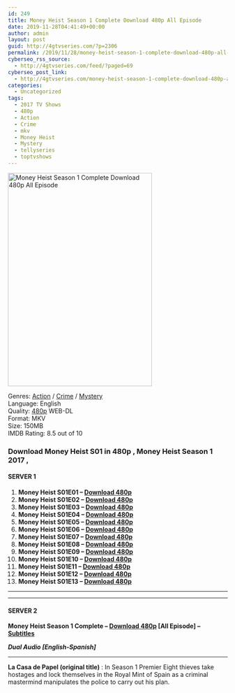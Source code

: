 ```yaml
---
id: 249
title: Money Heist Season 1 Complete Download 480p All Episode
date: 2019-11-28T04:41:49+00:00
author: admin
layout: post
guid: http://4gtvseries.com/?p=2306
permalink: /2019/11/28/money-heist-season-1-complete-download-480p-all-episode/
cyberseo_rss_source:
  - http://4gtvseries.com/feed/?paged=69
cyberseo_post_link:
  - http://4gtvseries.com/money-heist-season-1-complete-download-480p-all-episode/
categories:
  - Uncategorized
tags:
  - 2017 TV Shows
  - 480p
  - Action
  - Crime
  - mkv
  - Money Heist
  - Mystery
  - tellyseries
  - toptvshows
---
```

<img loading="lazy" class="aligncenter" src="https://3.bp.blogspot.com/-I7OWQ5p-u6o/Xd9OW4PmMyI/AAAAAAAAAVE/JL1rykg6pdQtAFcn6zDvOYayECPzzbcYgCK4BGAYYCw/s1600/Money%2BHeist%2BSeason%2B1.jpg" alt="Money Heist Season 1 Complete Download 480p All Episode" width="330" height="488" />

Genres: <a href="http://4gtvseries.com/tag/action/" data-wpel-link="internal">Action</a> / <a href="http://4gtvseries.com/tag/crime/" data-wpel-link="internal">Crime</a> / <a href="http://4gtvseries.com/tag/mystery/" data-wpel-link="internal">Mystery</a>  
Language: English  
Quality:&nbsp;<a href="http://4gtvseries.com/tag/480p/" data-wpel-link="internal">480p</a> WEB-DL  
Format: MKV  
Size: 150MB  
IMDB Rating: 8.5 out of 10

### **Download Money Heist S01 in 480p , Money Heist Season 1 2017 ,&nbsp;**

#### <span><strong>SERVER 1</strong></span>

  1. **Money Heist S01E01 – <a href="http://slink.dl480p.xyz/afdoS3cz" data-wpel-link="external" target="_blank" rel="nofollow external noopener noreferrer" class="wpel-icon-left"><i class="wpel-icon fa fa-download" aria-hidden="true"></i>Download 480p</a>**
  2. **Money Heist S01E02 – <a href="http://slink.dl480p.xyz/T8EMdOo5" data-wpel-link="external" target="_blank" rel="nofollow external noopener noreferrer" class="wpel-icon-left"><i class="wpel-icon fa fa-download" aria-hidden="true"></i>Download 480p</a>**
  3. **Money Heist S01E03 – <a href="http://slink.dl480p.xyz/YhyG" data-wpel-link="external" target="_blank" rel="nofollow external noopener noreferrer" class="wpel-icon-left"><i class="wpel-icon fa fa-download" aria-hidden="true"></i>Download 480p</a>**
  4. **Money Heist S01E04 – <a href="http://slink.dl480p.xyz/qeYSf1oM" data-wpel-link="external" target="_blank" rel="nofollow external noopener noreferrer" class="wpel-icon-left"><i class="wpel-icon fa fa-download" aria-hidden="true"></i>Download 480p</a>**
  5. **Money Heist S01E05 – <a href="http://slink.dl480p.xyz/68dar" data-wpel-link="external" target="_blank" rel="nofollow external noopener noreferrer" class="wpel-icon-left"><i class="wpel-icon fa fa-download" aria-hidden="true"></i>Download 480p</a>**
  6. **Money Heist S01E06 – <a href="http://slink.dl480p.xyz/lhzxdK3" data-wpel-link="external" target="_blank" rel="nofollow external noopener noreferrer" class="wpel-icon-left"><i class="wpel-icon fa fa-download" aria-hidden="true"></i>Download 480p</a>**
  7. **Money Heist S01E07 – <a href="http://slink.dl480p.xyz/wNQeMhU" data-wpel-link="external" target="_blank" rel="nofollow external noopener noreferrer" class="wpel-icon-left"><i class="wpel-icon fa fa-download" aria-hidden="true"></i>Download 480p</a>**
  8. **Money Heist S01E08 – <a href="http://slink.dl480p.xyz/QlNebGr" data-wpel-link="external" target="_blank" rel="nofollow external noopener noreferrer" class="wpel-icon-left"><i class="wpel-icon fa fa-download" aria-hidden="true"></i>Download 480p</a>**
  9. **Money Heist S01E09 – <a href="http://slink.dl480p.xyz/IJktVZOW" data-wpel-link="external" target="_blank" rel="nofollow external noopener noreferrer" class="wpel-icon-left"><i class="wpel-icon fa fa-download" aria-hidden="true"></i>Download 480p</a>**
 10. **Money Heist S01E10 – <a href="http://slink.dl480p.xyz/agoRW2T" data-wpel-link="external" target="_blank" rel="nofollow external noopener noreferrer" class="wpel-icon-left"><i class="wpel-icon fa fa-download" aria-hidden="true"></i>Download 480p</a>**
 11. **Money Heist S01E11 – <a href="http://slink.dl480p.xyz/CPrciE88" data-wpel-link="external" target="_blank" rel="nofollow external noopener noreferrer" class="wpel-icon-left"><i class="wpel-icon fa fa-download" aria-hidden="true"></i>Download 480p</a>**
 12. **Money Heist S01E12 – <a href="http://slink.dl480p.xyz/VzVS5" data-wpel-link="external" target="_blank" rel="nofollow external noopener noreferrer" class="wpel-icon-left"><i class="wpel-icon fa fa-download" aria-hidden="true"></i>Download 480p</a>**
 13. **Money Heist S01E13 – <a href="http://slink.dl480p.xyz/Rq5Kd56O" data-wpel-link="external" target="_blank" rel="nofollow external noopener noreferrer" class="wpel-icon-left"><i class="wpel-icon fa fa-download" aria-hidden="true"></i>Download 480p</a>**

* * *

* * *

#### <span><strong>SERVER 2</strong></span>

**Money Heist Season 1 Complete – <a href="http://dl480p.xyz/2308/" data-wpel-link="external" target="_blank" rel="nofollow external noopener noreferrer" class="wpel-icon-left"><i class="wpel-icon fa fa-download" aria-hidden="true"></i>Download 480p</a> [All Episode] – <a href="https://subscene.com/subtitles/la-casa-de-papel" data-wpel-link="external" target="_blank" rel="nofollow external noopener noreferrer" class="wpel-icon-left"><i class="wpel-icon fa fa-download" aria-hidden="true"></i>Subtitles</a>**

_**<span>Dual Audio [English-Spanish]</span>**_

* * *

<span><strong>La Casa de Papel (original title)</strong></span> : In Season 1 Premier Eight thieves take hostages and lock themselves in the Royal Mint of Spain as a criminal mastermind manipulates the police to carry out his plan.

<div align="center">
</div>